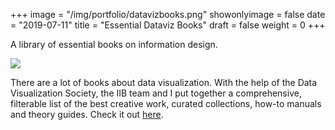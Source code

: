 +++
image = "/img/portfolio/datavizbooks.png"
showonlyimage = false
date = "2019-07-11"
title = "Essential Dataviz Books"
draft = false
weight = 0
+++

A library of essential books on information design.

<!--more-->

![](/img/portfolio/datavizbooks.png)

There are a lot of books about data visualization. With the help of the Data Visualization Society, the IIB team and I put together a comprehensive, filterable list of the best creative work, curated collections, how-to manuals and theory guides. Check it out [here](https://informationisbeautiful.net/visualizations/dataviz-books/).